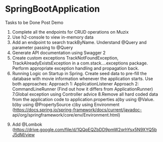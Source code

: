 # SpringBootApplication

Tasks to be Done Post Demo
1. Complete all the endpoints for CRUD operations on Muzix
2. Use h2-console to view in-memory data
3. Add an endpoint to search trackByName. Understand @Query and parameter passing to 
@Query
4. Generate API documentation using Swagger 2
5. Create custom exceptions TrackNotFoundException, TrackAlreadyExistsException in a 
com.stack....exceptions package. Perform appropriate exception handling and propagation 
back.
6. Running Logic on Startup in Spring. Create seed data to pre-fill the database with movie 
information whenever the application starts. Use both approaches:
Approach 1: ApplicationListener<ContextRefreshedEvent>
Approach 2: CommandLineRunner (Find out how it differs from ApplicationRunner)
7.Global exception using Controller advice
8.Remove all hard coded data from the application code to application.properties 
a)by using @Value.
b)by using @PropertySource 
c)by using 
Environment
 (https://docs.spring.io/spring-framework/docs/current/javadoc-
api/org/springframework/core/env/Environment.html)
9) Add @Lombok 
(https://drive.google.com/file/d/1QQpEQZbDD9pmW2qrhYsx5N9XYQ5bJ5dM/view
